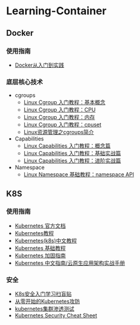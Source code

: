 # Learning-Container

## Docker

### 使用指南

- [Docker从入门到实践](https://yeasy.gitbook.io/docker_practice/)

### 底层核心技术

- cgroups
  - [Linux Cgroup 入门教程：基本概念](https://icloudnative.io/posts/understanding-cgroups-part-1-basics/)
  - [Linux Cgroup 入门教程：CPU](https://icloudnative.io/posts/understanding-cgroups-part-2-cpu/)
  - [Linux Cgroup 入门教程：内存](https://icloudnative.io/posts/understanding-cgroups-part-3-memory/)
  - [Linux Cgroup 入门教程：cpuset](https://icloudnative.io/posts/understanding-cgroups-part-4-cpuset/)
  - [Linux资源管理之cgroups简介](https://tech.meituan.com/2015/03/31/cgroups.html)
- Capabilities
  - [Linux Capabilities 入门教程：概念篇](https://icloudnative.io/posts/linux-capabilities-why-they-exist-and-how-they-work/)
  - [Linux Capabilities 入门教程：基础实战篇](https://icloudnative.io/posts/linux-capabilities-in-practice-1/)
  - [Linux Capabilities 入门教程：进阶实战篇](https://icloudnative.io/posts/linux-capabilities-in-practice-2/)
- Namespace
  - [Linux Namespace 基础教程：namespace API](https://icloudnative.io/posts/introduction-to-linux-namespaces-part-1-api/)  

## K8S

### 使用指南

- [Kubernetes 官方文档](https://kubernetes.io/zh-cn/docs/tutorials/kubernetes-basics/)
- [Kubernetes教程](https://kuboard.cn/learning/)
- [Kubernetes(k8s)中文教程](https://www.orchome.com/kubernetes/index)
- [Kubernetes 基础教程](https://lib.jimmysong.io/kubernetes-handbook/)
- [Kubernetes 加固指南](https://jimmysong.io/book/kubernetes-hardening-guidance/)
- [Kubernetes 中文指南/云原生应用架构实战手册](https://jimmysong.io/kubernetes-handbook/)

### 安全

- [K8s安全入门学习扫盲贴](https://tttang.com/archive/1465/)
- [从零开始的Kubernetes攻防](https://github.com/neargle/my-re0-k8s-security)
- [kubernetes集群渗透测试](https://www.freebuf.com/vuls/196993.html)
- [Kubernetes Security Cheat Sheet](https://cheatsheetseries.owasp.org/cheatsheets/Kubernetes_Security_Cheat_Sheet.html)
